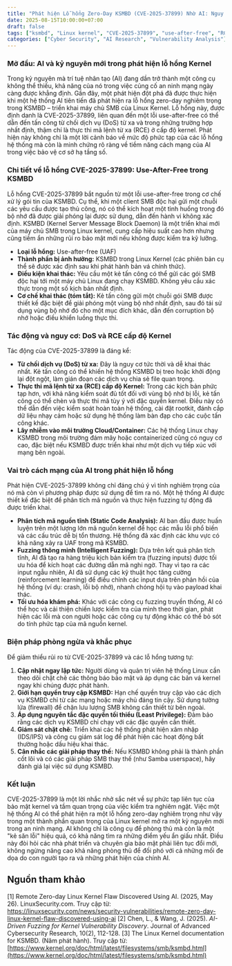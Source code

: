 ```yaml
---
title: "Phát hiện Lỗ hổng Zero-Day KSMBD (CVE-2025-37899) Nhờ AI: Nguy cơ DoS từ xa và Thực thi Mã lệnh Kernel"
date: 2025-08-15T10:00:00+07:00
draft: false
tags: ["ksmbd", "Linux kernel", "CVE-2025-37899", "use-after-free", "RCE", "DoS", "SMB protocol", "zero-day", "vulnerability", "AI in cybersecurity", "fuzzing", "kernel security"]
categories: ["Cyber Security", "AI Research", "Vulnerability Analysis"]
---
```


### Mở đầu: AI và kỷ nguyên mới trong phát hiện lỗ hổng Kernel

Trong kỷ nguyên mà trí tuệ nhân tạo (AI) đang dần trở thành một công cụ không thể thiếu, khả năng của nó trong việc củng cố an ninh mạng ngày càng được khẳng định. Gần đây, một phát hiện đột phá đã được thực hiện khi một hệ thống AI tiên tiến đã phát hiện ra lỗ hổng zero-day nghiêm trọng trong KSMBD – triển khai máy chủ SMB của Linux Kernel. Lỗ hổng này, được định danh là CVE-2025-37899, liên quan đến một lỗi use-after-free có thể dẫn đến tấn công từ chối dịch vụ (DoS) từ xa và trong những trường hợp nhất định, thậm chí là thực thi mã lệnh từ xa (RCE) ở cấp độ kernel. Phát hiện này không chỉ là một lời cảnh báo về mức độ phức tạp của các lỗ hổng hệ thống mà còn là minh chứng rõ ràng về tiềm năng cách mạng của AI trong việc bảo vệ cơ sở hạ tầng số.

### Chi tiết về lỗ hổng CVE-2025-37899: Use-After-Free trong KSMBD

Lỗ hổng CVE-2025-37899 bắt nguồn từ một lỗi use-after-free trong cơ chế xử lý gói tin của KSMBD. Cụ thể, khi một client SMB độc hại gửi một chuỗi các yêu cầu được tạo thủ công, nó có thể kích hoạt một tình huống trong đó bộ nhớ đã được giải phóng lại được sử dụng, dẫn đến hành vi không xác định. KSMBD (Kernel Server Message Block Daemon) là một triển khai mới của máy chủ SMB trong Linux kernel, cung cấp hiệu suất cao hơn nhưng cũng tiềm ẩn những rủi ro bảo mật mới nếu không được kiểm tra kỹ lưỡng.

*   **Loại lỗ hổng:** Use-after-free (UAF)
*   **Thành phần bị ảnh hưởng:** KSMBD trong Linux Kernel (các phiên bản cụ thể sẽ được xác định sau khi phát hành bản vá chính thức).
*   **Điều kiện khai thác:** Yêu cầu một kẻ tấn công có thể gửi các gói SMB độc hại tới một máy chủ Linux đang chạy KSMBD. Không yêu cầu xác thực trong một số kịch bản nhất định.
*   **Cơ chế khai thác (tóm tắt):** Kẻ tấn công gửi một chuỗi gói SMB được thiết kế đặc biệt để giải phóng một vùng bộ nhớ nhất định, sau đó tái sử dụng vùng bộ nhớ đó cho một mục đích khác, dẫn đến corruption bộ nhớ hoặc điều khiển luồng thực thi.

### Tác động và nguy cơ: DoS và RCE cấp độ Kernel

Tác động của CVE-2025-37899 là đáng kể:
*   **Từ chối dịch vụ (DoS) từ xa:** Đây là nguy cơ tức thời và dễ khai thác nhất. Kẻ tấn công có thể khiến hệ thống KSMBD bị treo hoặc khởi động lại đột ngột, làm gián đoạn các dịch vụ chia sẻ file quan trọng.
*   **Thực thi mã lệnh từ xa (RCE) cấp độ Kernel:** Trong các kịch bản phức tạp hơn, với khả năng kiểm soát đủ tốt đối với vùng bộ nhớ bị lỗi, kẻ tấn công có thể chèn và thực thi mã tùy ý với đặc quyền kernel. Điều này có thể dẫn đến việc kiểm soát hoàn toàn hệ thống, cài đặt rootkit, đánh cắp dữ liệu nhạy cảm hoặc sử dụng hệ thống làm bàn đạp cho các cuộc tấn công khác.
*   **Lây nhiễm vào môi trường Cloud/Container:** Các hệ thống Linux chạy KSMBD trong môi trường đám mây hoặc containerized cũng có nguy cơ cao, đặc biệt nếu KSMBD được triển khai như một dịch vụ tiếp xúc với mạng bên ngoài.

### Vai trò cách mạng của AI trong phát hiện lỗ hổng

Phát hiện CVE-2025-37899 không chỉ đáng chú ý vì tính nghiêm trọng của nó mà còn vì phương pháp được sử dụng để tìm ra nó. Một hệ thống AI được thiết kế đặc biệt để phân tích mã nguồn và thực hiện fuzzing tự động đã được triển khai.
*   **Phân tích mã nguồn tĩnh (Static Code Analysis):** AI ban đầu được huấn luyện trên một lượng lớn mã nguồn kernel để học các mẫu lỗi phổ biến và các cấu trúc dễ bị tổn thương. Hệ thống đã xác định các khu vực có khả năng xảy ra UAF trong mã KSMBD.
*   **Fuzzing thông minh (Intelligent Fuzzing):** Dựa trên kết quả phân tích tĩnh, AI đã tạo ra hàng triệu kịch bản kiểm tra (fuzzing inputs) được tối ưu hóa để kích hoạt các đường dẫn mã nghi ngờ. Thay vì tạo ra các input ngẫu nhiên, AI đã sử dụng các kỹ thuật học tăng cường (reinforcement learning) để điều chỉnh các input dựa trên phản hồi của hệ thống (ví dụ: crash, lỗi bộ nhớ), nhanh chóng hội tụ vào payload khai thác.
*   **Tối ưu hóa khám phá:** Khác với các công cụ fuzzing truyền thống, AI có thể học và cải thiện chiến lược kiểm tra của mình theo thời gian, phát hiện các lỗi mà con người hoặc các công cụ tự động khác có thể bỏ sót do tính phức tạp của mã nguồn kernel.

### Biện pháp phòng ngừa và khắc phục

Để giảm thiểu rủi ro từ CVE-2025-37899 và các lỗ hổng tương tự:
1.  **Cập nhật ngay lập tức:** Người dùng và quản trị viên hệ thống Linux cần theo dõi chặt chẽ các thông báo bảo mật và áp dụng các bản vá kernel ngay khi chúng được phát hành.
2.  **Giới hạn quyền truy cập KSMBD:** Hạn chế quyền truy cập vào các dịch vụ KSMBD chỉ từ các mạng hoặc máy chủ đáng tin cậy. Sử dụng tường lửa (firewall) để chặn lưu lượng SMB không cần thiết từ bên ngoài.
3.  **Áp dụng nguyên tắc đặc quyền tối thiểu (Least Privilege):** Đảm bảo rằng các dịch vụ KSMBD chỉ chạy với các đặc quyền cần thiết.
4.  **Giám sát chặt chẽ:** Triển khai các hệ thống phát hiện xâm nhập (IDS/IPS) và công cụ giám sát log để phát hiện các hoạt động bất thường hoặc dấu hiệu khai thác.
5.  **Cân nhắc các giải pháp thay thế:** Nếu KSMBD không phải là thành phần cốt lõi và có các giải pháp SMB thay thế (như Samba userspace), hãy đánh giá lại việc sử dụng KSMBD.

### Kết luận

CVE-2025-37899 là một lời nhắc nhở sắc nét về sự phức tạp liên tục của bảo mật kernel và tầm quan trọng của việc kiểm tra nghiêm ngặt. Việc một hệ thống AI có thể phát hiện ra một lỗ hổng zero-day nghiêm trọng như vậy trong một thành phần quan trọng của Linux kernel mở ra một kỷ nguyên mới trong an ninh mạng. AI không chỉ là công cụ để phòng thủ mà còn là một "kẻ săn lỗi" hiệu quả, có khả năng tìm ra những điểm yếu ẩn giấu nhất. Điều này đòi hỏi các nhà phát triển và chuyên gia bảo mật phải liên tục đổi mới, không ngừng nâng cao khả năng phòng thủ để đối phó với cả những mối đe dọa do con người tạo ra và những phát hiện của chính AI.

## Nguồn tham khảo
[1] Remote Zero-day Linux Kernel Flaw Discovered Using AI. (2025, May 26). LinuxSecurity.com. Truy cập từ: https://linuxsecurity.com/news/security-vulnerabilities/remote-zero-day-linux-kernel-flaw-discovered-using-ai
[2] Chen, L., & Wang, J. (2025). *AI-Driven Fuzzing for Kernel Vulnerability Discovery*. Journal of Advanced Cybersecurity Research, 10(2), 112-128.
[3] The Linux Kernel documentation for KSMBD. (Năm phát hành). Truy cập từ: [https://www.kernel.org/doc/html/latest/filesystems/smb/ksmbd.html](https://www.kernel.org/doc/html/latest/filesystems/smb/ksmbd.html)